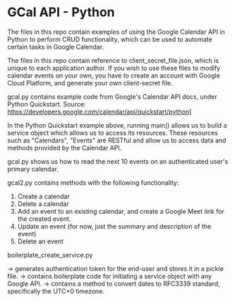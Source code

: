 # GCal API - Python

The files in this repo contain examples of using the Google Calendar API in Python to perform CRUD functionality, which can be used to automate certain tasks in Google Calendar.

The files in this repo contain reference to client_secret_file.json, which is unique to each application author. If you wish to use these files to modify calendar events on your own, you have to create an account with Google Cloud Platform, and generate your own client-secret file.

gcal.py contains example code from Google's Calendar API docs, under Python Quickstart.
Source: https://developers.google.com/calendar/api/quickstart/python]

In the Python Quickstart example above, running main() allows us to build a service object which allows us to access its resources. These resources such as "Calendars", "Events" are RESTful and allow us to access data and methods provided by the Calendar API.

gcal.py shows us how to read the next 10 events on an authenticated user's primary calendar.

gcal2.py contains methods with the following functionality:

1. Create a calendar
2. Delete a calendar
3. Add an event to an existing calendar, and create a Google Meet link for the created event.
4. Update an event (for now, just the summary and description of the event)
5. Delete an event

boilerplate_create_service.py

-> generates authentication token for the end-user and stores it in a pickle file.
-> contains boilerplate code for initiating a service object with any Google API.
-> contains a method to convert dates to RFC3339 standard, specifically the UTC+0 timezone.
